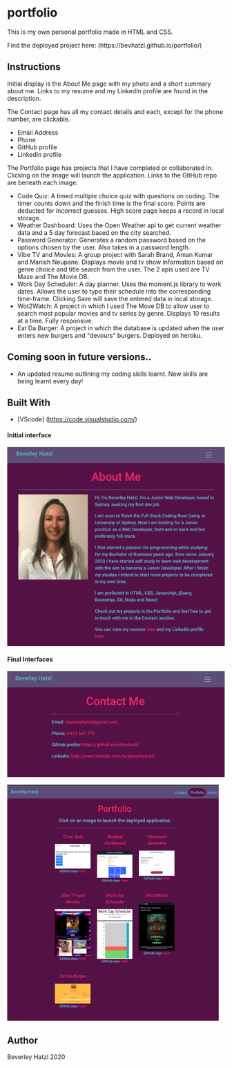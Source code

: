 # portfolio
This is my own personal portfolio made in HTML and CSS. 

<p>Find the deployed project here: (https://bevhatzl.github.io/portfolio/)</p>

## Instructions
<p>Initial display is the About Me page with my photo and a short summary about me. Links to my resume and my LinkedIn profile are found in the description.</p>
<p>The Contact page has all my contact details and each, except for the phone number, are clickable.</p>
<ul>
  <li>Email Address</li>
  <li>Phone</li>
  <li>GitHub profile</li>
  <li>LinkedIn profile</li>
</ul>
<p>The Portfolio page has projects that I have completed or collaborated in. Clicking on the image will launch the application. Links to the GitHub repo are beneath each image.</p>
<ul>
  <li>Code Quiz: A timed multiple choice quiz with questions on coding. The timer counts down and the finish time is the final score. Points are deducted for incorrect guesses. High score page keeps a record in local storage.</li>
  <li>Weather Dashboard: Uses the Open Weather api to get current weather data and a 5 day forecast based on the city searched.</li>
  <li>Password Generator: Generates a random password based on the options chosen by the user. Also takes in a password length.</li>
  <li>Vibe TV and Movies: A group project with Sarah Brand, Aman Kumar and Manish Neupane. Displays movie and tv show information based on genre choice and title search from the user. The 2 apis used are TV Maze and The Movie DB.</li>
  <li>Work Day Scheduler: A day planner. Uses the moment.js library to work dates. Allows the user to type their schedule into the corresponding time-frame. Clicking Save will save the entered data in local storage.</li>
  <li>Wot2Watch: A project in which I used The Move DB to allow user to search most popular movies and tv series by genre. Displays 10 results at a time. Fully responsive.</li>
  <li>Eat Da Burger: A project in which the database is updated when the user enters new burgers and "devours" burgers. Deployed on heroku.</li>
</ul>

## Coming soon in future versions..
<ul>
    <li>An updated resume outlining my coding skills learnt. New skills are being learnt every day!</li>
</ul>

## Built With

* [VScode] (https://code.visualstudio.com/) 

#### Initial interface

![Screenshot of About Me page of portfolio](/images/about.png)

#### Final Interfaces

![Screenshot of Contact Page of portfolio](/images/contact.png)

![Screenshot of Portfolio page showing several different projects](/images/port.png)

## Author
Beverley Hatzl 2020

